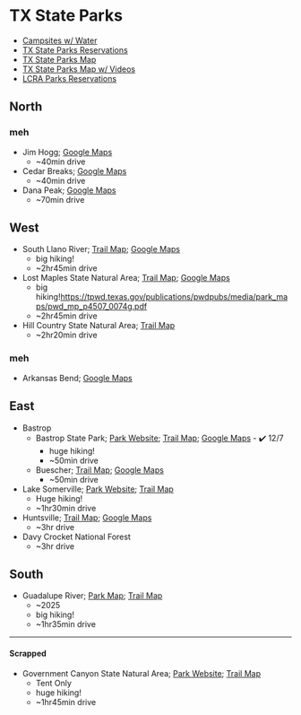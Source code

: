 # TX State Parks
- [Campsites w/ Water](https://tpwd.texas.gov/state-parks/park-information/facilities/campsites/campsites/#campsites---basic)
- [TX State Parks Reservations](https://texasstateparks.reserveamerica.com/unifSearchResults.do)
- [TX State Parks Map](https://tpwd.texas.gov/state-parks/parks-map)
- [TX State Parks Map w/ Videos](https://www.google.com/maps/d/viewer?mid=1WNK4xTQ4w_25GTzXRSOAash31ArFcvyY&femb=1&ll=33.560512271900265%2C-98.07305340000002&z=5)
- [LCRA Parks Reservations](https://lcraparks.reserveamerica.com/unifSearchResults.do)

## North
### meh
- Jim Hogg; [Google Maps](https://www.google.com/maps/d/viewer?mid=1WNK4xTQ4w_25GTzXRSOAash31ArFcvyY&femb=1&ll=30.658736924395715%2C-97.74222992044017&z=14)
    - ~40min drive
- Cedar Breaks; [Google Maps](https://www.google.com/maps/d/viewer?mid=1WNK4xTQ4w_25GTzXRSOAash31ArFcvyY&femb=1&ll=30.658736924395715%2C-97.74222992044017&z=14)
    - ~40min drive
- Dana Peak; [Google Maps](https://www.google.com/maps/d/viewer?mid=1WNK4xTQ4w_25GTzXRSOAash31ArFcvyY&femb=1&ll=31.055231653847468%2C-97.46869368868425&z=12)
    - ~70min drive

## West
- South Llano River; [Trail Map](https://tpwd.texas.gov/publications/pwdpubs/media/park_maps/pwd_mp_p4507_0116h.pdf); [Google Maps](https://www.google.com/maps/d/viewer?mid=1WNK4xTQ4w_25GTzXRSOAash31ArFcvyY&femb=1&ll=30.42864984172053%2C-99.64104668409448&z=12)
    - big hiking!
    - ~2hr45min drive
- Lost Maples State Natural Area; [Trail Map](https://tpwd.texas.gov/publications/pwdpubs/media/park_maps/pwd_mp_p4507_0074g.pdf); [Google Maps](https://www.google.com/maps/d/viewer?mid=1WNK4xTQ4w_25GTzXRSOAash31ArFcvyY&femb=1&ll=30.222432727657683%2C-98.05158400817321&z=9)
    - big hiking!https://tpwd.texas.gov/publications/pwdpubs/media/park_maps/pwd_mp_p4507_0074g.pdf
    - ~2hr45min drive
- Hill Country State Natural Area; [Trail Map](https://tpwd.texas.gov/publications/pwdpubs/media/park_maps/pwd_mp_p4507_0115g.pdf)
    - ~2hr20min drive
### meh
- Arkansas Bend; [Google Maps](https://www.google.com/maps/d/viewer?mid=1WNK4xTQ4w_25GTzXRSOAash31ArFcvyY&femb=1&ll=30.425889708493486%2C-97.6785995717214&z=10)

## East
- Bastrop
    - Bastrop State Park; [Park Website](https://tpwd.texas.gov/state-parks/bastrop); [Trail Map](https://tpwd.texas.gov/publications/pwdpubs/media/park_maps/pwd_mp_p4505_0043u.pdf); [Google Maps](https://tpwd.texas.gov/publications/pwdpubs/media/park_maps/pwd_mp_p4507_0074g.pdfttps://www.google.com/maps/d/viewer?mid=1WNK4xTQ4w_25GTzXRSOAash31ArFcvyY&femb=1&ll=30.390313688947362%2C-97.37795060276008&z=10) - ✔️ 12/7
        - huge hiking!
        - ~50min drive
    - Buescher; [Trail Map](https://tpwd.texas.gov/publications/pwdpubs/media/park_maps/pwd_mp_p4505_0057l.pdf); [Google Maps](https://www.google.com/maps/d/viewer?mid=1WNK4xTQ4w_25GTzXRSOAash31ArFcvyY&femb=1&ll=30.390313688947362%2C-97.37795060276008&z=10)
        - ~50min drive
- Lake Somerville; [Park Website](https://tpwd.texas.gov/state-parks/lake-somerville); [Trail Map](https://tpwd.texas.gov/publications/pwdpubs/media/park_maps/pwd_mp_p4505_0056k.pdf)
    - Huge hiking!
    - ~1hr30min drive
- Huntsville; [Trail Map](https://tpwd.texas.gov/publications/pwdpubs/media/park_maps/pwd_mp_p4505_0044d.pdf); [Google Maps](https://www.google.com/maps/place/Huntsville+State+Park/@30.6159079,-96.2369939,9.46z/data=!4m6!3m5!1s0x86470fb702f68d37:0xd6b4c1c4d4f456c1!8m2!3d30.6209038!4d-95.5223628!16s%2Fm%2F03gw700?entry=ttu)
    - ~3hr drive
- Davy Crocket National Forest
    - ~3hr drive

## South
- Guadalupe River; [Park Map](https://tpwd.texas.gov/state-parks/guadalupe-river); [Trail Map](https://tpwd.texas.gov/publications/pwdpubs/media/park_maps/pwd_mp_p4505_0040j.pdf)
    - ~2025
    - big hiking!
    - ~1hr35min drive

---
#### Scrapped
- Government Canyon State Natural Area; [Park Website](https://tpwd.texas.gov/state-parks/government-canyon); [Trail Map](https://tpwd.texas.gov/publications/pwdpubs/media/park_maps/pwd_mp_p4505_0165e.pdf)
    - Tent Only
    - huge hiking!
    - ~1hr45min drive
